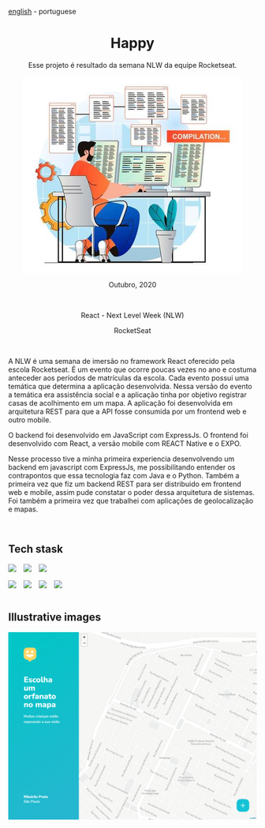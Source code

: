 <!-- LANGUAGE -->
<!-- LANGUAGE -->
<!-- LANGUAGE -->
[english](README.md) -
portuguese
<br>  


<!-- HEADER -->
<!-- HEADER -->
<!-- HEADER -->
<h1 align="center">Happy</h1>
<p align="center">Esse projeto é resultado da semana NLW da equipe Rocketseat.</p>

<p align="center">
        <img    style="margin: auto; display: block;"
                src="../../resources/logo.jpg"/>
</p>


<!-- DATE -->
<!-- DATE -->
<!-- DATE -->
<p align="center">
        <span>Outubro</span>,
        <span>2020</span></p>
<br>


<!-- LOCAL -->
<!-- LOCAL -->
<!-- LOCAL -->
<p align="center">
        <span>React</span> -
        <span>Next Level Week (NLW)</span></p>
<p align="center">
        <!-- <span>Análise e Desenvolvimento de Sistemas</span> - -->
        <span>RocketSeat</span></p>
<br>


<!-- TEXT -->
<!-- TEXT -->
<!-- TEXT -->
<!-- goals -->
<!--  just objectives, no results or opinions.-->
<p align="left">A NLW é uma semana de imersão no framework React oferecido pela escola Rocketseat. É um evento que ocorre poucas vezes no ano e costuma anteceder aos períodos de matrículas da escola. Cada evento possui uma temática que determina a aplicação desenvolvida. Nessa versão do evento a temática era assistência social e a aplicação tinha por objetivo registrar casas de acolhimento em um mapa. A aplicação foi desenvolvida em arquitetura REST para que a API fosse consumida por um frontend web e outro mobile.</p>
<!-- results -->
<!-- just results, no objectives or opinions -->
<p align="left">O backend foi desenvolvido em JavaScript com ExpressJs. O frontend foi desenvolvido com React, a versão mobile com REACT Native e o EXPO.</p> 
<!-- conclusion -->
<!-- just opinions, no objectives or results -->
<p align="left">Nesse processo tive a minha primeira experiencia desenvolvendo um backend em javascript com ExpressJs, me possibilitando entender os contrapontos que essa tecnologia faz com Java e o Python. Também a primeira vez que fiz um backend REST para ser distribuido em frontend web e mobile, assim pude constatar o poder dessa arquitetura de sistemas. Foi também a primeira vez que trabalhei com aplicações de geolocalização e mapas.</p>
<br>


<!-- TECH -->
<!-- TECH -->
<!-- TECH -->
## Tech stask
<div style="display: flex; justify-content: left;">
        <img    style="margin-right: 15px;"
                src="https://img.shields.io/badge/React-20232A?style=for-the-badge&logo=react&logoColor=61DAFB"/>
        <img    style="margin-right: 15px;"
                src="https://img.shields.io/badge/Express.js-000000?style=for-the-badge&logo=express&logoColor=white"/>
        <img    style="margin-right: 15px;"
                src="https://img.shields.io/badge/Expo-1B1F23?style=for-the-badge&logo=expo&logoColor=white"/>
</div>
<br>
<div style="display: flex; justify-content: left;">
        <img    style="margin-right: 15px;"
                src="https://img.shields.io/badge/HTML5-E34F26?style=for-the-badge&logo=html5&logoColor=white"/>
        <img    style="margin-right: 15px;"
                src="https://img.shields.io/badge/CSS3-1572B6?style=for-the-badge&logo=css3&logoColor=white"/>
        <img    style="margin-right: 15px;"
                src="https://img.shields.io/badge/JavaScript-F7DF1E?style=for-the-badge&logo=javascript&logoColor=black"/>
        <img    style="margin-right: 15px;"
                src="https://img.shields.io/badge/TypeScript-007ACC?style=for-the-badge&logo=typescript&logoColor=white"/>
</div>
<br>


<!-- IMAGES -->
<!-- IMAGES -->
<!-- IMAGES -->
## Illustrative images

<div>
        <img    style="margin: 0; "
                src="resources/happy_app0.png"/>
</div>